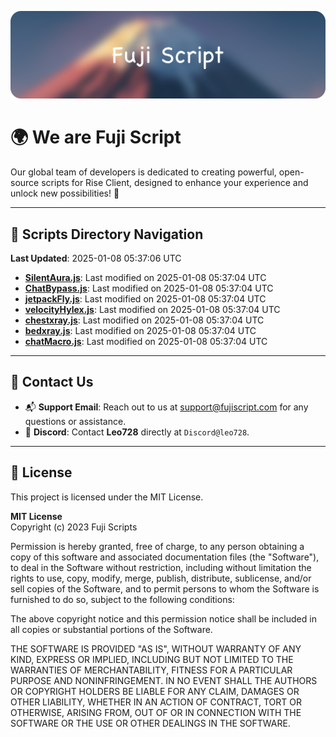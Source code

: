 ![Banner](.github/b.webp)

# 🌍 **We are Fuji Script**

Our global team of developers is dedicated to creating powerful, open-source scripts for Rise Client, designed to enhance your experience and unlock new possibilities! 🌟

---
<!-- SCRIPTS_NAVIGATION_START -->
## 📂 **Scripts Directory Navigation**

**Last Updated**: 2025-01-08 05:37:06 UTC

- **[SilentAura.js](scripts/SilentAura.js)**: Last modified on 2025-01-08 05:37:04 UTC
- **[ChatBypass.js](scripts/ChatBypass.js)**: Last modified on 2025-01-08 05:37:04 UTC
- **[jetpackFly.js](scripts/jetpackFly.js)**: Last modified on 2025-01-08 05:37:04 UTC
- **[velocityHylex.js](scripts/velocityHylex.js)**: Last modified on 2025-01-08 05:37:04 UTC
- **[chestxray.js](scripts/chestxray.js)**: Last modified on 2025-01-08 05:37:04 UTC
- **[bedxray.js](scripts/bedxray.js)**: Last modified on 2025-01-08 05:37:04 UTC
- **[chatMacro.js](scripts/chatMacro.js)**: Last modified on 2025-01-08 05:37:04 UTC

<!-- SCRIPTS_NAVIGATION_END -->

---

## 💬 **Contact Us**  
- 📬 **Support Email**: Reach out to us at [support@fujiscript.com](mailto:support@fujiscript.com) for any questions or assistance.  
- 💬 **Discord**: Contact **Leo728** directly at `Discord@leo728`.

---

## 📜 **License**

This project is licensed under the MIT License.  

**MIT License**  
Copyright (c) 2023 Fuji Scripts  

Permission is hereby granted, free of charge, to any person obtaining a copy of this software and associated documentation files (the "Software"), to deal in the Software without restriction, including without limitation the rights to use, copy, modify, merge, publish, distribute, sublicense, and/or sell copies of the Software, and to permit persons to whom the Software is furnished to do so, subject to the following conditions:  

The above copyright notice and this permission notice shall be included in all copies or substantial portions of the Software.  

THE SOFTWARE IS PROVIDED "AS IS", WITHOUT WARRANTY OF ANY KIND, EXPRESS OR IMPLIED, INCLUDING BUT NOT LIMITED TO THE WARRANTIES OF MERCHANTABILITY, FITNESS FOR A PARTICULAR PURPOSE AND NONINFRINGEMENT. IN NO EVENT SHALL THE AUTHORS OR COPYRIGHT HOLDERS BE LIABLE FOR ANY CLAIM, DAMAGES OR OTHER LIABILITY, WHETHER IN AN ACTION OF CONTRACT, TORT OR OTHERWISE, ARISING FROM, OUT OF OR IN CONNECTION WITH THE SOFTWARE OR THE USE OR OTHER DEALINGS IN THE SOFTWARE.  
